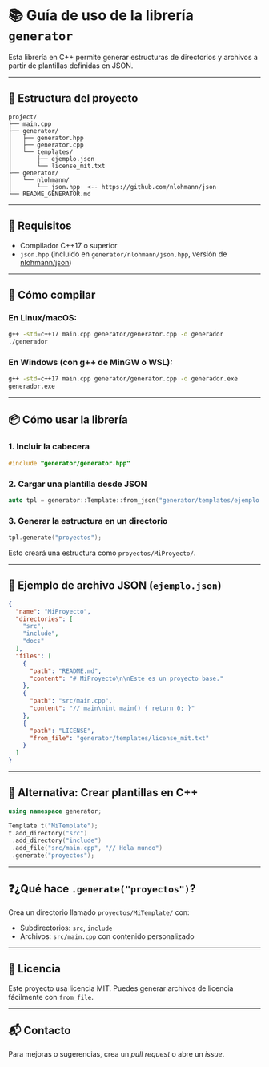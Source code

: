 
# 📚 Guía de uso de la librería `generator`

Esta librería en C++ permite generar estructuras de directorios y archivos a partir de plantillas definidas en JSON.

---

## 📁 Estructura del proyecto

```
project/
├── main.cpp
├── generator/
│   ├── generator.hpp
│   ├── generator.cpp
│   └── templates/
│       ├── ejemplo.json
│       └── license_mit.txt
├── generator/
│   └── nlohmann/
│       └── json.hpp  <-- https://github.com/nlohmann/json
└── README_GENERATOR.md
```

---

## 🔧 Requisitos

- Compilador C++17 o superior
- `json.hpp` (incluido en `generator/nlohmann/json.hpp`, versión de [nlohmann/json](https://github.com/nlohmann/json))

---

## 🚀 Cómo compilar

### En Linux/macOS:

```bash
g++ -std=c++17 main.cpp generator/generator.cpp -o generador
./generador
```

### En Windows (con g++ de MinGW o WSL):

```bash
g++ -std=c++17 main.cpp generator/generator.cpp -o generador.exe
generador.exe
```

---

## 📦 Cómo usar la librería

### 1. Incluir la cabecera

```cpp
#include "generator/generator.hpp"
```

### 2. Cargar una plantilla desde JSON

```cpp
auto tpl = generator::Template::from_json("generator/templates/ejemplo.json");
```

### 3. Generar la estructura en un directorio

```cpp
tpl.generate("proyectos");
```

Esto creará una estructura como `proyectos/MiProyecto/`.

---

## 🧩 Ejemplo de archivo JSON (`ejemplo.json`)

```json
{
  "name": "MiProyecto",
  "directories": [
    "src",
    "include",
    "docs"
  ],
  "files": [
    {
      "path": "README.md",
      "content": "# MiProyecto\n\nEste es un proyecto base."
    },
    {
      "path": "src/main.cpp",
      "content": "// main\nint main() { return 0; }"
    },
    {
      "path": "LICENSE",
      "from_file": "generator/templates/license_mit.txt"
    }
  ]
}
```

---

## 📜 Alternativa: Crear plantillas en C++

```cpp
using namespace generator;

Template t("MiTemplate");
t.add_directory("src")
 .add_directory("include")
 .add_file("src/main.cpp", "// Hola mundo")
 .generate("proyectos");
```

---

## ❓¿Qué hace `.generate("proyectos")`?

Crea un directorio llamado `proyectos/MiTemplate/` con:

- Subdirectorios: `src`, `include`
- Archivos: `src/main.cpp` con contenido personalizado

---

## 📎 Licencia

Este proyecto usa licencia MIT. Puedes generar archivos de licencia fácilmente con `from_file`.

---

## 📬 Contacto

Para mejoras o sugerencias, crea un *pull request* o abre un *issue*.
